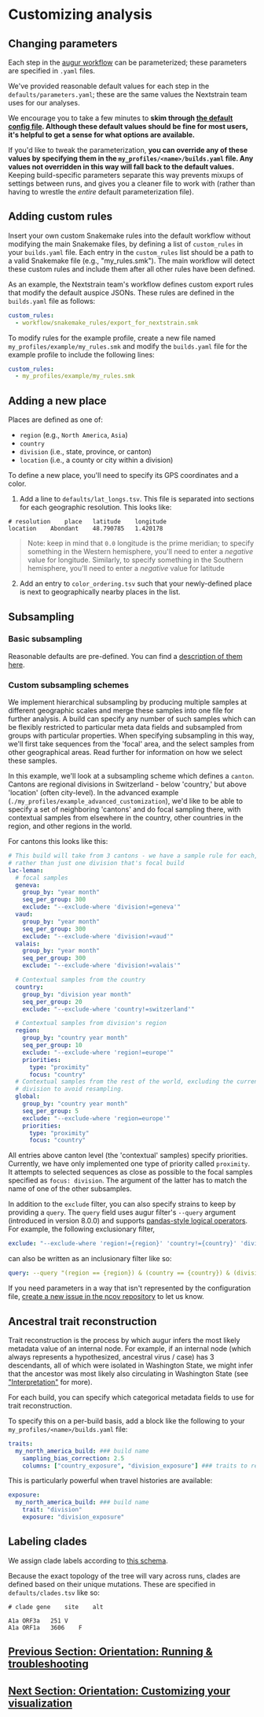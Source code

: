 # Customizing analysis

## Changing parameters
Each step in the [augur workflow](orientation-workflow.md) can be parameterized; these parameters are specified in `.yaml` files.

We've provided reasonable default values for each step in the `defaults/parameters.yaml`; these are the same values the Nextstrain team uses for our analyses.

We encourage you to take a few minutes to **skim through [the default config file](defaults/parameters.yaml). Although these default values should be fine for most users, it's helpful to get a sense for what options are available.**

If you'd like to tweak the parameterization, **you can override any of these values by specifying them in the `my_profiles/<name>/builds.yaml` file. Any values not overridden in this way will fall back to the default values.**
Keeping build-specific parameters separate this way prevents mixups of settings between runs, and gives you a cleaner file to work with (rather than having to wrestle the _entire_ default parameterization file).

## Adding custom rules

Insert your own custom Snakemake rules into the default workflow without modifying the main Snakemake files, by defining a list of `custom_rules` in your `builds.yaml` file.
Each entry in the `custom_rules` list should be a path to a valid Snakemake file (e.g., "my_rules.smk").
The main workflow will detect these custom rules and include them after all other rules have been defined.

As an example, the Nextstrain team's workflow defines custom export rules that modify the default auspice JSONs.
These rules are defined in the `builds.yaml` file as follows:

```yaml
custom_rules:
  - workflow/snakemake_rules/export_for_nextstrain.smk
```

To modify rules for the example profile, create a new file named `my_profiles/example/my_rules.smk` and modify the `builds.yaml` file for the example profile to include the following lines:

```yaml
custom_rules:
  - my_profiles/example/my_rules.smk
```

## Adding a new place

Places are defined as one of:
- `region` (e.g., `North America`, `Asia`)
- `country`
- `division` (i.e., state, province, or canton)
- `location` (i.e., a county or city within a division)

To define a new place, you'll need to specify its GPS coordinates and a color.

1. Add a line to `defaults/lat_longs.tsv`. This file is separated into sections for each geographic resolution. This looks like:
```
# resolution	place	latitude	longitude
location	Abondant	48.790785	1.420178
```

>Note: keep in mind that `0.0` longitude is the prime meridian; to specify something in the Western hemisphere, you'll need to enter a _negative_ value for longitude. Similarly, to specify something in the Southern hemisphere, you'll need to enter a _negative_ value for latitude

2. Add an entry to `color_ordering.tsv` such that your newly-defined place is next to geographically nearby places in the list.


## Subsampling

### Basic subsampling
Reasonable defaults are pre-defined. You can find a [description of them here](running.md).

### Custom subsampling schemes
We implement hierarchical subsampling by producing multiple samples at different geographic scales and merge these samples into one file for further analysis.
A build can specify any number of such samples which can be flexibly restricted to particular meta data fields and subsampled from groups with particular properties.
When specifying subsampling in this way, we'll first take sequences from the 'focal' area, and the select samples from other geographical areas.
Read further for information on how we select these samples.

In this example, we'll look at a subsampling scheme which defines a `canton`.
Cantons are regional divisions in Switzerland - below 'country,' but above 'location' (often city-level).
In the advanced example (`./my_profiles/example_advanced_customization`), we'd like to be able to specify a set of neighboring 'cantons' and do focal sampling there, with contextual samples from elsewhere in the country, other countries in the region, and other regions in the world.

For cantons this looks like this:
```yaml
# This build will take from 3 cantons - we have a sample rule for each,
# rather than just one division that's focal build
lac-leman:
  # focal samples
  geneva:
    group_by: "year month"
    seq_per_group: 300
    exclude: "--exclude-where 'division!=geneva'"
  vaud:
    group_by: "year month"
    seq_per_group: 300
    exclude: "--exclude-where 'division!=vaud'"
  valais:
    group_by: "year month"
    seq_per_group: 300
    exclude: "--exclude-where 'division!=valais'"

  # Contextual samples from the country
  country:
    group_by: "division year month"
    seq_per_group: 20
    exclude: "--exclude-where 'country!=switzerland'"

  # Contextual samples from division's region
  region:
    group_by: "country year month"
    seq_per_group: 10
    exclude: "--exclude-where 'region!=europe'"
    priorities:
      type: "proximity"
      focus: "country"
  # Contextual samples from the rest of the world, excluding the current
  # division to avoid resampling.
  global:
    group_by: "country year month"
    seq_per_group: 5
    exclude: "--exclude-where 'region=europe'"
    priorities:
      type: "proximity"
      focus: "country"
```

All entries above canton level (the 'contextual' samples) specify priorities.
Currently, we have only implemented one type of priority called `proximity`.
It attempts to selected sequences as close as possible to the focal samples specified as `focus: division`.
The argument of the latter has to match the name of one of the other subsamples.

In addition to the `exclude` filter, you can also specify strains to keep by providing a `query`.
The `query` field uses augur filter's `--query` argument (introduced in version 8.0.0) and supports [pandas-style logical operators](https://pandas.pydata.org/pandas-docs/stable/user_guide/indexing.html#indexing-query).
For example, the following exclusionary filter,

```yaml
exclude: "--exclude-where 'region!={region}' 'country!={country}' 'division!={division}'"
```

can also be written as an inclusionary filter like so:

```yaml
query: --query "(region == {region}) & (country == {country}) & (division == '{division}')"
```

If you need parameters in a way that isn't represented by the configuration file, [create a new issue in the ncov repository](https://github.com/nextstrain/ncov/issues/new) to let us know.


## Ancestral trait reconstruction

Trait reconstruction is the process by which augur infers the most likely metadata value of an internal node. For example, if an internal node (which always represents a hypothesized, ancestral virus / case) has 3 descendants, all of which were isolated in Washington State, we might infer that the ancestor was most likely also circulating in Washington State (see ["Interpretation"](interpretation.md) for more).

For each build, you can specify which categorical metadata fields to use for trait reconstruction.

<!-- TODO: can someone please check this section for me? the existing docs were unclear to me -->
To specify this on a per-build basis, add a block like the following to your `my_profiles/<name>/builds.yaml` file:
```yaml
traits:
  my_north_america_build: ### build name
    sampling_bias_correction: 2.5
    columns: ["country_exposure", "division_exposure"] ### traits to reconstruct; must match column names in metadata.tsv
```

This is particularly powerful when travel histories are available:

```yaml
exposure:
  my_north_america_build: ### build name
    trait: "division"
    exposure: "division_exposure"
```

## Labeling clades

We assign clade labels according to [this schema](naming_clades.md).

Because the exact topology of the tree will vary across runs, clades are defined based on their unique mutations.
These are specified in `defaults/clades.tsv` like so:

```tsv
# clade	gene	site	alt

A1a	ORF3a	251	V
A1a	ORF1a	3606	F
```

## [Previous Section: Orientation: Running & troubleshooting](running.md)
## [Next Section: Orientation: Customizing your visualization](customizing-visualization.md)
